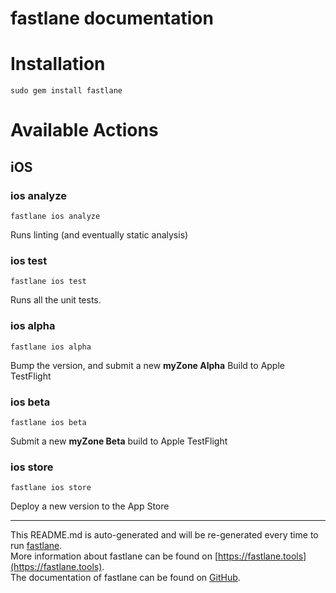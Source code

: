 fastlane documentation
================
# Installation
```
sudo gem install fastlane
```
# Available Actions
## iOS
### ios analyze
```
fastlane ios analyze
```
Runs linting (and eventually static analysis)
### ios test
```
fastlane ios test
```
Runs all the unit tests.
### ios alpha
```
fastlane ios alpha
```
Bump the version, and submit a new **myZone Alpha** Build to Apple TestFlight
### ios beta
```
fastlane ios beta
```
Submit a new **myZone Beta** build to Apple TestFlight
### ios store
```
fastlane ios store
```
Deploy a new version to the App Store

----

This README.md is auto-generated and will be re-generated every time to run [fastlane](https://fastlane.tools).  
More information about fastlane can be found on [https://fastlane.tools](https://fastlane.tools).  
The documentation of fastlane can be found on [GitHub](https://github.com/fastlane/fastlane).
